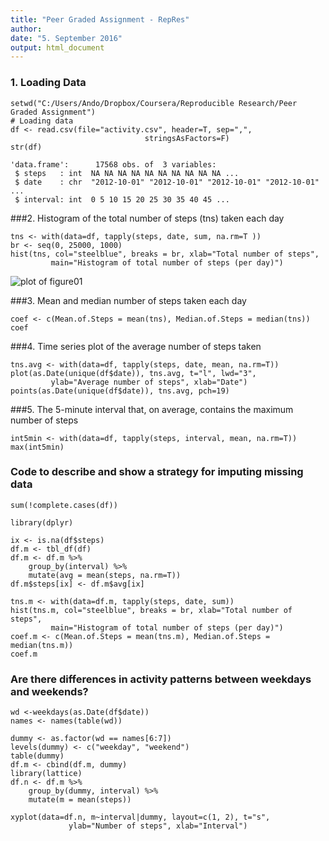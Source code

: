 ```yaml
---
title: "Peer Graded Assignment - RepRes"
author: 
date: "5. September 2016"
output: html_document
---
```



### 1. Loading Data
```{r}
setwd("C:/Users/Ando/Dropbox/Coursera/Reproducible Research/Peer Graded Assignment")
# Loading data
df <- read.csv(file="activity.csv", header=T, sep=",",
							  stringsAsFactors=F)
str(df)
```
```{r}
'data.frame':      17568 obs. of  3 variables:
 $ steps   : int  NA NA NA NA NA NA NA NA NA NA ...
 $ date    : chr  "2012-10-01" "2012-10-01" "2012-10-01" "2012-10-01" ...
 $ interval: int  0 5 10 15 20 25 30 35 40 45 ...
```
###2. Histogram of the total number of steps (tns) taken each day  
```{r}
tns <- with(data=df, tapply(steps, date, sum, na.rm=T ))
br <- seq(0, 25000, 1000)
hist(tns, col="steelblue", breaks = br, xlab="Total number of steps",
		 main="Histogram of total number of steps (per day)")
```
![plot of figure01](figure01.png) 

###3. Mean and median number of steps taken each day  
```{r}
coef <- c(Mean.of.Steps = mean(tns), Median.of.Steps = median(tns))
coef
```

###4. Time series plot of the average number of steps taken  
 
```{r}
tns.avg <- with(data=df, tapply(steps, date, mean, na.rm=T))
plot(as.Date(unique(df$date)), tns.avg, t="l", lwd="3",
		 ylab="Average number of steps", xlab="Date")
points(as.Date(unique(df$date)), tns.avg, pch=19)
```
  
###5. The 5-minute interval that, on average, contains the maximum number of steps  

```{r}
int5min <- with(data=df, tapply(steps, interval, mean, na.rm=T))
max(int5min)
```
### Code to describe and show a strategy for imputing missing data
```{r}
sum(!complete.cases(df))
```
```{r, results='hide'}
library(dplyr)
```
```{r}
ix <- is.na(df$steps)
df.m <- tbl_df(df)
df.m <- df.m %>% 
	group_by(interval) %>%
	mutate(avg = mean(steps, na.rm=T)) 
df.m$steps[ix] <- df.m$avg[ix]

tns.m <- with(data=df.m, tapply(steps, date, sum))
hist(tns.m, col="steelblue", breaks = br, xlab="Total number of steps",
		 main="Histogram of total number of steps (per day)")
coef.m <- c(Mean.of.Steps = mean(tns.m), Median.of.Steps = median(tns.m))
coef.m
```

### Are there differences in activity patterns between weekdays and weekends?
```{r}
wd <-weekdays(as.Date(df$date))
names <- names(table(wd))

dummy <- as.factor(wd == names[6:7])
levels(dummy) <- c("weekday", "weekend")
table(dummy)
df.m <- cbind(df.m, dummy) 
library(lattice)
df.n <- df.m %>%
	group_by(dummy, interval) %>%
	mutate(m = mean(steps))

xyplot(data=df.n, m~interval|dummy, layout=c(1, 2), t="s", 
			 ylab="Number of steps", xlab="Interval")
```
